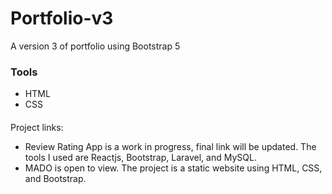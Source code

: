 # Portfolio-v3
 A version 3 of portfolio using Bootstrap 5


### Tools
+ HTML
+ CSS

####
Project links: 
+ Review Rating App is a work in progress, final link will be updated. The tools I used are Reactjs, Bootstrap, Laravel, and MySQL.
+ MADO is open to view. The project is a static website using HTML, CSS, and Bootstrap. 